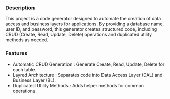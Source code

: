 

### Description 


This project is a code generator designed to automate the creation of data access and business layers for applications.
By providing a database name, user ID, and password, 
this generator creates structured code,
including CRUD (Create, Read, Update, Delete) operations and duplicated utility methods as needed.


### Features 

- Automatic CRUD Generation : Generate Create, Read, Update, Delete for each table.
- Layred Architecture : Separates code into Data Access Layer (DAL) and Business Layer (BL).
- Duplicated Utility Methods : Adds helper methods for common operations.



  
